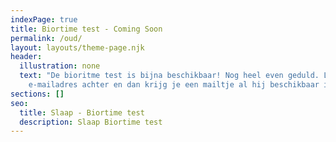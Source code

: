 ```yaml
---
indexPage: true
title: Biortime test - Coming Soon
permalink: /oud/
layout: layouts/theme-page.njk
header:
  illustration: none
  text: "De bioritme test is bijna beschikbaar! Nog heel even geduld. Laat je
    e-mailadres achter en dan krijg je een mailtje al hij beschikbaar is. "
sections: []
seo:
  title: Slaap - Biortime test
  description: Slaap Biortime test
---
```

